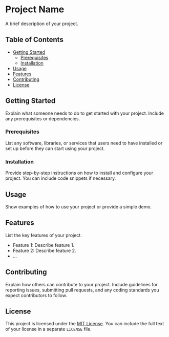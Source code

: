 # Project Name

A brief description of your project.

## Table of Contents

- [Getting Started](#getting-started)
  - [Prerequisites](#prerequisites)
  - [Installation](#installation)
- [Usage](#usage)
- [Features](#features)
- [Contributing](#contributing)
- [License](#license)

## Getting Started

Explain what someone needs to do to get started with your project. Include any prerequisites or dependencies.

### Prerequisites

List any software, libraries, or services that users need to have installed or set up before they can start using your project.

### Installation

Provide step-by-step instructions on how to install and configure your project. You can include code snippets if necessary.

## Usage

Show examples of how to use your project or provide a simple demo.

## Features

List the key features of your project.

- Feature 1: Describe feature 1.
- Feature 2: Describe feature 2.
- ...

## Contributing

Explain how others can contribute to your project. Include guidelines for reporting issues, submitting pull requests, and any coding standards you expect contributors to follow.

## License

This project is licensed under the [MIT License](LICENSE). You can include the full text of your license in a separate `LICENSE` file.
